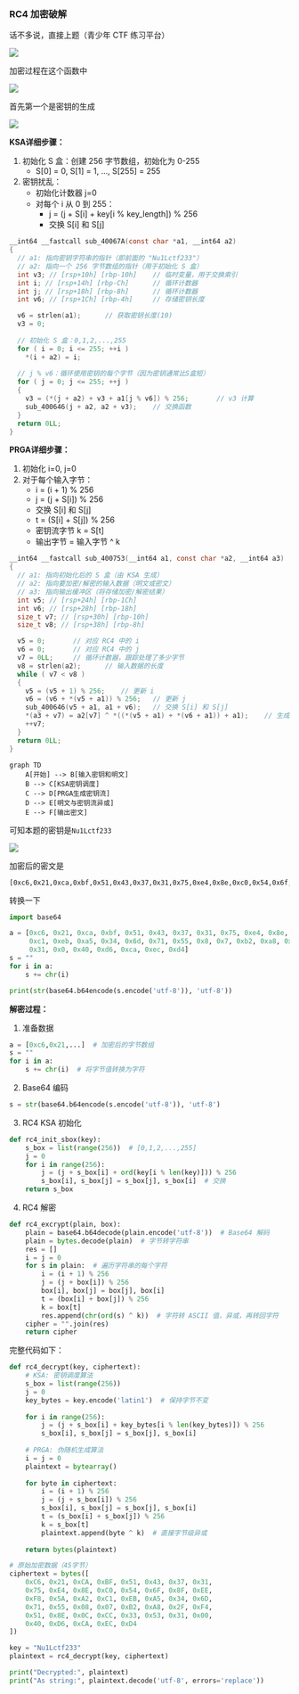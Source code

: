 ### RC4 加密破解

话不多说，直接上题（青少年 CTF 练习平台）

![](https://pic1.imgdb.cn/item/6866972c58cb8da5c88dd132.png)

加密过程在这个函数中

![](https://pic1.imgdb.cn/item/686697e558cb8da5c88dd487.png)

首先第一个是密钥的生成

![](https://pic1.imgdb.cn/item/6866984058cb8da5c88dd65a.png)

**KSA详细步骤：**

1. 初始化 S 盒：创建 256 字节数组，初始化为 0-255
   - S[0] = 0, S[1] = 1, ..., S[255] = 255
2. 密钥扰乱：
   - 初始化计数器 j=0
   - 对每个 i 从 0 到 255：
     - j = (j + S[i] + key[i % key_length]) % 256
     - 交换 S[i] 和 S[j]

```c
__int64 __fastcall sub_40067A(const char *a1, __int64 a2)
{
  // a1: 指向密钥字符串的指针（即前面的 "Nu1Lctf233"）
  // a2: 指向一个 256 字节数组的指针（用于初始化 S 盒）
  int v3; // [rsp+10h] [rbp-10h]	// 临时变量，用于交换索引
  int i; // [rsp+14h] [rbp-Ch]	    // 循环计数器
  int j; // [rsp+18h] [rbp-8h]		// 循环计数器
  int v6; // [rsp+1Ch] [rbp-4h]		// 存储密钥长度

  v6 = strlen(a1);		// 获取密钥长度(10)
  v3 = 0;
   
  // 初始化 S 盒：0,1,2,...,255
  for ( i = 0; i <= 255; ++i )
    *(i + a2) = i;
  
  // j % v6：循环使用密钥的每个字节（因为密钥通常比S盒短）
  for ( j = 0; j <= 255; ++j )
  {
    v3 = (*(j + a2) + v3 + a1[j % v6]) % 256;		// v3 计算
    sub_400646(j + a2, a2 + v3);	// 交换函数
  }
  return 0LL;
}
```

**PRGA详细步骤：**

1. 初始化 i=0, j=0
2. 对于每个输入字节：
   - i = (i + 1) % 256
   - j = (j + S[i]) % 256
   - 交换 S[i] 和 S[j]
   - t = (S[i] + S[j]) % 256
   - 密钥流字节 k = S[t]
   - 输出字节 = 输入字节 ^ k

```c
__int64 __fastcall sub_400753(__int64 a1, const char *a2, __int64 a3)
{
  // a1: 指向初始化后的 S 盒（由 KSA 生成）
  // a2: 指向要加密/解密的输入数据（明文或密文）
  // a3: 指向输出缓冲区（将存储加密/解密结果）
  int v5; // [rsp+24h] [rbp-1Ch]
  int v6; // [rsp+28h] [rbp-18h]
  size_t v7; // [rsp+30h] [rbp-10h]
  size_t v8; // [rsp+38h] [rbp-8h]

  v5 = 0;		// 对应 RC4 中的 i
  v6 = 0;		// 对应 RC4 中的 j
  v7 = 0LL;		// 循环计数器，跟踪处理了多少字节
  v8 = strlen(a2);		// 输入数据的长度
  while ( v7 < v8 )
  {
    v5 = (v5 + 1) % 256;	// 更新 i
    v6 = (v6 + *(v5 + a1)) % 256;	// 更新 j
    sub_400646(v5 + a1, a1 + v6);	// 交换 S[i] 和 S[j]
    *(a3 + v7) = a2[v7] ^ *((*(v5 + a1) + *(v6 + a1)) + a1);	// 生成密钥流字节并异或
    ++v7;
  }
  return 0LL;
}
```

```
graph TD
    A[开始] --> B[输入密钥和明文]
    B --> C[KSA密钥调度]
    C --> D[PRGA生成密钥流]
    D --> E[明文与密钥流异或]
    E --> F[输出密文]
```

可知本题的密钥是`Nu1Lctf233`

![](https://pic1.imgdb.cn/item/6868a3f8f8595c5440cf4353.png)

加密后的密文是

```
[0xc6,0x21,0xca,0xbf,0x51,0x43,0x37,0x31,0x75,0xe4,0x8e,0xc0,0x54,0x6f,0x8f,0xee,0xf8,0x5a,0xa2,0xc1,0xeb,0xa5,0x34,0x6d,0x71,0x55,0x8,0x7,0xb2,0xa8,0x2f,0xf4,0x51,0x8e,0xc,0xcc,0x33,0x53,0x31,0x0,0x40,0xd6,0xca,0xec,0xd4]
```

转换一下

```python
import base64

a = [0xc6, 0x21, 0xca, 0xbf, 0x51, 0x43, 0x37, 0x31, 0x75, 0xe4, 0x8e, 0xc0, 0x54, 0x6f, 0x8f, 0xee, 0xf8, 0x5a, 0xa2,
     0xc1, 0xeb, 0xa5, 0x34, 0x6d, 0x71, 0x55, 0x8, 0x7, 0xb2, 0xa8, 0x2f, 0xf4, 0x51, 0x8e, 0xc, 0xcc, 0x33, 0x53,
     0x31, 0x0, 0x40, 0xd6, 0xca, 0xec, 0xd4]
s = ""
for i in a:
    s += chr(i)

print(str(base64.b64encode(s.encode('utf-8')), 'utf-8'))
```

**解密过程：**

1. 准备数据

```python
a = [0xc6,0x21,...]  # 加密后的字节数组
s = ""
for i in a:
    s += chr(i)  # 将字节值转换为字符
```

2. Base64 编码

```python
s = str(base64.b64encode(s.encode('utf-8')), 'utf-8')
```

3. RC4 KSA 初始化

```python
def rc4_init_sbox(key):
    s_box = list(range(256))  # [0,1,2,...,255]
    j = 0
    for i in range(256):
        j = (j + s_box[i] + ord(key[i % len(key)])) % 256
        s_box[i], s_box[j] = s_box[j], s_box[i]  # 交换
    return s_box
```

4. RC4 解密

```python
def rc4_excrypt(plain, box):
    plain = base64.b64decode(plain.encode('utf-8'))  # Base64 解码
    plain = bytes.decode(plain)  # 字节转字符串
    res = []
    i = j = 0
    for s in plain:  # 遍历字符串的每个字符
        i = (i + 1) % 256
        j = (j + box[i]) % 256
        box[i], box[j] = box[j], box[i]
        t = (box[i] + box[j]) % 256
        k = box[t]
        res.append(chr(ord(s) ^ k))  # 字符转 ASCII 值，异或，再转回字符
    cipher = "".join(res)
    return cipher
```

完整代码如下：

```python
def rc4_decrypt(key, ciphertext):
    # KSA: 密钥调度算法
    s_box = list(range(256))
    j = 0
    key_bytes = key.encode('latin1')  # 保持字节不变
    
    for i in range(256):
        j = (j + s_box[i] + key_bytes[i % len(key_bytes)]) % 256
        s_box[i], s_box[j] = s_box[j], s_box[i]
    
    # PRGA: 伪随机生成算法
    i = j = 0
    plaintext = bytearray()
    
    for byte in ciphertext:
        i = (i + 1) % 256
        j = (j + s_box[i]) % 256
        s_box[i], s_box[j] = s_box[j], s_box[i]
        t = (s_box[i] + s_box[j]) % 256
        k = s_box[t]
        plaintext.append(byte ^ k)  # 直接字节级异或
    
    return bytes(plaintext)

# 原始加密数据（45字节）
ciphertext = bytes([
    0xC6, 0x21, 0xCA, 0xBF, 0x51, 0x43, 0x37, 0x31, 
    0x75, 0xE4, 0x8E, 0xC0, 0x54, 0x6F, 0x8F, 0xEE,
    0xF8, 0x5A, 0xA2, 0xC1, 0xEB, 0xA5, 0x34, 0x6D, 
    0x71, 0x55, 0x08, 0x07, 0xB2, 0xA8, 0x2F, 0xF4,
    0x51, 0x8E, 0x0C, 0xCC, 0x33, 0x53, 0x31, 0x00,
    0x40, 0xD6, 0xCA, 0xEC, 0xD4
])

key = "Nu1Lctf233"
plaintext = rc4_decrypt(key, ciphertext)

print("Decrypted:", plaintext)
print("As string:", plaintext.decode('utf-8', errors='replace'))
```

